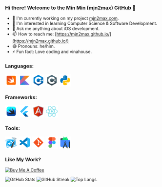 ### Hi there! Welcome to the Min Min (mjn2max) GitHub 👋

- 🔭 I'm currently working on my project [mjn2max.com](https://mjn2max.com).
- 🌱 I'm interested in learning Computer Science & Software Development.
- 💬 Ask me anything about iOS development.
- 📫 How to reach me: [https://mjn2max.github.io/](https://mjn2max.github.io/)
- 😄 Pronouns: he/him.
- ⚡ Fun fact: Love coding and vinahouse.

### Languages:
<code><img width="8%" src="/icons/swift.svg"></code>
<code><img width="8%" src="/icons/kotlin.svg"></code>
<code><img width="8%" src="/icons/c++.svg"></code>
<code><img width="8%" src="/icons/c-sharp.svg"></code>
<code><img width="8%" src="/icons/python.svg"></code>

### Frameworks:
<code><img width="8%" src="/icons/swiftui.svg"></code>
<code><img width="8%" src="/icons/flutter.svg"></code>
<code><img width="8%" src="/icons/angularjs.svg"></code>
<code><img width="8%" src="/icons/react.svg"></code>

### Tools:
<code><img width="8%" src="/icons/xcode.svg"></code>
<code><img width="8%" src="/icons/visual-studio-code.svg"></code>
<code><img width="8%" src="/icons/git.svg"></code>
<code><img width="8%" src="/icons/figma.svg"></code>
<code><img width="8%" src="/icons/android-studio.svg"></code>

### Like My Work?

<a href="https://www.buymeacoffee.com/mjn2max" target="_blank"><img width="218px" height="60px" src="https://cdn.buymeacoffee.com/buttons/v2/default-yellow.png" alt="Buy Me A Coffee"></a>

![GitHub Stats](https://github-readme-stats.vercel.app/api?username=mjn2max&show_icons=true&icon_color=FF0000&hide_rank=true&theme=swift)
![GitHub Streak](https://github-readme-streak-stats.herokuapp.com?user=mjn2max&background=F6F6F6&border=E4E2E2&ring=FF0000&fire=FF0000&currStreakNum=FF0000&sideNums=FF0000&currStreakLabel=FF0000&sideLabels=FF0000&dates=000000)
![Top Langs](https://github-readme-stats.vercel.app/api/top-langs/?username=mjn2max&layout=compact&theme=swift&langs_count=10)

<!--
**mjn2max/mjn2max** is a ✨ _special_ ✨ repository because its `README.md` (this file) appears on your GitHub profile.

Here are some ideas to get you started:

- 🔭 I’m currently working on ...
- 🌱 I’m currently learning ...
- 👯 I’m looking to collaborate on ...
- 🤔 I’m looking for help with ...
- 💬 Ask me about ...
- 📫 How to reach me: ...
- 😄 Pronouns: ...
- ⚡ Fun fact: ...
-->
